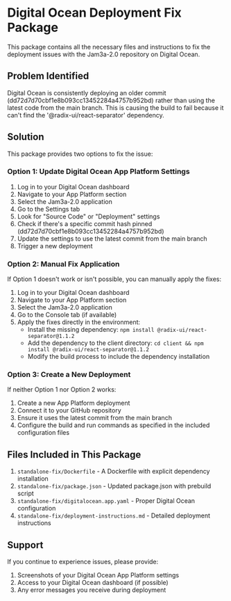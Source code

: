 # Digital Ocean Deployment Fix Package

This package contains all the necessary files and instructions to fix the deployment issues with the Jam3a-2.0 repository on Digital Ocean.

## Problem Identified

Digital Ocean is consistently deploying an older commit (dd72d7d70cbf1e8b093cc13452284a4757b952bd) rather than using the latest code from the main branch. This is causing the build to fail because it can't find the '@radix-ui/react-separator' dependency.

## Solution

This package provides two options to fix the issue:

### Option 1: Update Digital Ocean App Platform Settings

1. Log in to your Digital Ocean dashboard
2. Navigate to your App Platform section
3. Select the Jam3a-2.0 application
4. Go to the Settings tab
5. Look for "Source Code" or "Deployment" settings
6. Check if there's a specific commit hash pinned (dd72d7d70cbf1e8b093cc13452284a4757b952bd)
7. Update the settings to use the latest commit from the main branch
8. Trigger a new deployment

### Option 2: Manual Fix Application

If Option 1 doesn't work or isn't possible, you can manually apply the fixes:

1. Log in to your Digital Ocean dashboard
2. Navigate to your App Platform section
3. Select the Jam3a-2.0 application
4. Go to the Console tab (if available)
5. Apply the fixes directly in the environment:
   - Install the missing dependency: `npm install @radix-ui/react-separator@1.1.2`
   - Add the dependency to the client directory: `cd client && npm install @radix-ui/react-separator@1.1.2`
   - Modify the build process to include the dependency installation

### Option 3: Create a New Deployment

If neither Option 1 nor Option 2 works:

1. Create a new App Platform deployment
2. Connect it to your GitHub repository
3. Ensure it uses the latest commit from the main branch
4. Configure the build and run commands as specified in the included configuration files

## Files Included in This Package

1. `standalone-fix/Dockerfile` - A Dockerfile with explicit dependency installation
2. `standalone-fix/package.json` - Updated package.json with prebuild script
3. `standalone-fix/digitalocean.app.yaml` - Proper Digital Ocean configuration
4. `standalone-fix/deployment-instructions.md` - Detailed deployment instructions

## Support

If you continue to experience issues, please provide:
1. Screenshots of your Digital Ocean App Platform settings
2. Access to your Digital Ocean dashboard (if possible)
3. Any error messages you receive during deployment
